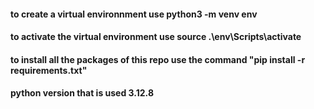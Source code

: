 #### to create a virtual environnment use python3 -m venv env
#### to activate the virtual environment use source .\env\Scripts\activate

#### to install all the packages of this repo use the command "pip install -r requirements.txt" 

#### python version that is used 3.12.8